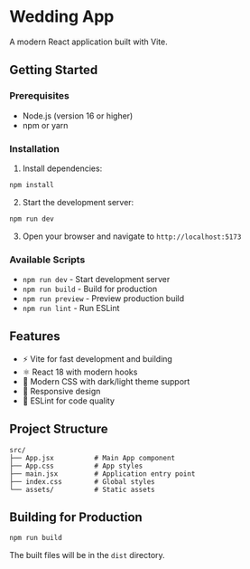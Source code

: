 # Wedding App

A modern React application built with Vite.

## Getting Started

### Prerequisites

- Node.js (version 16 or higher)
- npm or yarn

### Installation

1. Install dependencies:
```bash
npm install
```

2. Start the development server:
```bash
npm run dev
```

3. Open your browser and navigate to `http://localhost:5173`

### Available Scripts

- `npm run dev` - Start development server
- `npm run build` - Build for production
- `npm run preview` - Preview production build
- `npm run lint` - Run ESLint

## Features

- ⚡️ Vite for fast development and building
- ⚛️ React 18 with modern hooks
- 🎨 Modern CSS with dark/light theme support
- 📱 Responsive design
- 🔧 ESLint for code quality

## Project Structure

```
src/
├── App.jsx          # Main App component
├── App.css          # App styles
├── main.jsx         # Application entry point
├── index.css        # Global styles
└── assets/          # Static assets
```

## Building for Production

```bash
npm run build
```

The built files will be in the `dist` directory.
